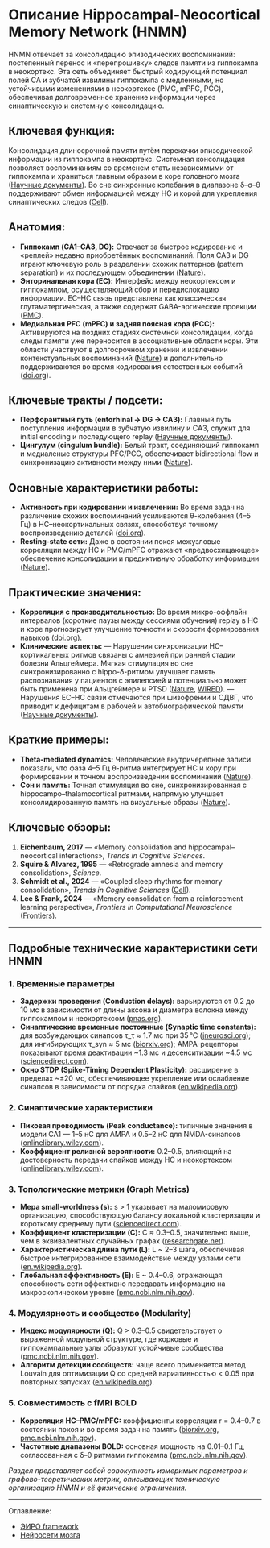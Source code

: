 # Описание Hippocampal-Neocortical Memory Network (HNMN)  

HNMN отвечает за консолидацию эпизодических воспоминаний: постепенный перенос и «перепрошивку» следов памяти из гиппокампа в неокортекс. Эта сеть объединяет быстрый кодирующий потенциал полей CA и зубчатой извилины гиппокампа с медленными, но устойчивыми изменениями в неокортексе (PMC, mPFC, PCC), обеспечивая долговременное хранение информации через синаптическую и системную консолидацию.

## **Ключевая функция:**

Консолидация длиносрочной памяти путём перекачки эпизодической информации из гиппокампа в неокортекс.
Системная консолидация позволяет воспоминаниям со временем стать независимыми от гиппокампа и храниться главным образом в коре головного мозга ([Научные документы][1]). Во сне синхронные колебания в диапазоне δ–σ–θ поддерживают обмен информацией между HC и корой для укрепления синаптических следов ([Cell][2]).

## **Анатомия:**

* **Гиппокамп (CA1–CA3, DG):**
  Отвечает за быстрое кодирование и «реплей» недавно приобретённых воспоминаний. Поля CA3 и DG играют ключевую роль в разделении схожих паттернов (pattern separation) и их последующем объединении ([Nature][3]).
* **Энторинальная кора (EC):**
  Интерфейс между неокортексом и гиппокампом, осуществляющий сбор и передислокацию информации. EC–HC связь представлена как классическая глутаматергическая, а также содержат GABA-эргические проекции ([PMC][4]).
* **Медиальная PFC (mPFC) и задняя поясная кора (PCC):**
  Активируются на поздних стадиях системной консолидации, когда следы памяти уже переносится в ассоциативные области коры. Эти области участвуют в долгосрочном хранении и извлечении контекстуальных воспоминаний ([Nature][5]) и дополнительно поддерживаются во время кодирования естественных событий ([doi.org][6]).

## **Ключевые тракты / подсети:**

* **Перфорантный путь (entorhinal → DG → CA3):**
  Главный путь поступления информации в зубчатую извилину и CA3, служит для initial encoding и последующего replay ([Научные документы][1]).
* **Цингулум (cingulum bundle):**
  Белый тракт, соединяющий гиппокамп и медиа­леные структуры PFC/PCC, обеспечивает bidirectional flow и синхронизацию активности между ними ([Nature][7]).

## **Основные характеристики работы:**

* **Активность при кодировании и извлечении:**
  Во время задач на различение схожих воспоминаний усиливаются θ-колебания (4–5 Гц) в HC–неокортикальных связях, способствуя точному воспроизведению деталей ([doi.org][8]).
* **Resting-state сети:**
  Даже в состоянии покоя межузловые корреляции между HC и PMC/mPFC отражают «предвосхищающее» обеспечение консолидации и предиктивную обработку информации ([Nature][9]).

## **Практические значения:**

* **Корреляция с производительностью:**
  Во время микро-оффлайн интервалов (короткие паузы между сессиями обучения) replay в HC и коре прогнозирует улучшение точности и скорости формирования навыков ([doi.org][10]).
* **Клинические аспекты:**
  — Нарушения синхронизации HC–кортикальных ритмов связаны с амнезией при ранней стадии болезни Альцгеймера. Мягкая стимулация во сне синхронизированно с hippo-δ-ритмом улучшает память распознавания у пациентов с эпилепсией и потенциально может быть применена при Альцгеймере и PTSD ([Nature][7], [WIRED][11]).
  — Нарушения EC–HC связи отмечаются при шизофрении и СДВГ, что приводит к дефицитам в рабочей и автобиографической памяти ([Научные документы][12]).

## **Краткие примеры:**

* **Theta-mediated dynamics:**
  Человеческие внутричерепные записи показали, что фаза 4–5 Гц θ-ритма интегрирует HC и кору при формировании и точном воспроизведении воспоминаний ([Nature][3]).
* **Сон и память:**
  Точная стимуляция во сне, синхронизированная с hippocampo–thalamocortical ритмами, напрямую улучшает консолидированную память на визуальные образы ([Nature][7]).

## **Ключевые обзоры:**

1. **Eichenbaum, 2017** — «Memory consolidation and hippocampal–neocortical interactions», *Trends in Cognitive Sciences*.
2. **Squire & Alvarez, 1995** — «Retrograde amnesia and memory consolidation», *Science*.
3. **Schmidt et al., 2024** — «Coupled sleep rhythms for memory consolidation», *Trends in Cognitive Sciences* ([Cell][2]).
4. **Lee & Frank, 2024** — «Memory consolidation from a reinforcement learning perspective», *Frontiers in Computational Neuroscience* ([Frontiers][13]).

[1]: https://www.sciencedirect.com/topics/psychology/systems-consolidation "Systems Consolidation - an overview | ScienceDirect Topics"
[2]: https://www.cell.com/trends/cognitive-sciences/fulltext/S1364-6613%2824%2900029-9 "Coupled sleep rhythms for memory consolidation - Cell Press"
[3]: https://www.nature.com/articles/s41467-023-44011-6 "Theta mediated dynamics of human hippocampal-neocortical ..."
[4]: https://pmc.ncbi.nlm.nih.gov/articles/PMC11449717/ "Entorhinal cortex–hippocampal circuit connectivity in health and ..."
[5]: https://www.nature.com/articles/s41593-022-01223-1 "Neocortical synaptic engrams for remote contextual memories - Nature"
[6]: https://doi.org/10.1016/j.neuron.2023.10.010 "Hippocampal-cortical interactions during event boundaries support ..."
[7]: https://www.nature.com/articles/s41593-023-01324-5 "Augmenting hippocampal–prefrontal neuronal synchrony during ..."
[8]: https://doi.org/10.1038/s41467-023-44011-6 "Theta mediated dynamics of human hippocampal-neocortical ..."
[9]: https://www.nature.com/articles/s41467-022-29208-5 "Acquiring new memories in neocortex of hippocampal-lesioned mice"
[10]: https://doi.org/10.1016/j.celrep.2021.109193 "Report Consolidation of human skill linked to waking hippocampo ..."
[11]: https://www.wired.com/story/brain-stimulation-improves-memory-sleep "Gentle Brain Stimulation Can Improve Memory During Sleep"
[12]: https://www.sciencedirect.com/science/article/pii/S0896627323002015 "Review Sleep—A brain-state serving systems memory consolidation"
[13]: https://www.frontiersin.org/journals/computational-neuroscience/articles/10.3389/fncom.2024.1538741/full "Memory consolidation from a reinforcement learning perspective"


---


## Подробные технические характеристики сети HNMN

### 1. Временные параметры

* **Задержки проведения (Conduction delays):** варьируются от 0.2 до 10 мс в зависимости от длины аксона и диаметра волокна между гиппокампом и неокортексом ([pnas.org](https://www.pnas.org/doi/10.1073/pnas.192233099)).
* **Синаптические временные постоянные (Synaptic time constants):** для возбуждающих синапсов τ\_τ ≈ 1.7 мс при 35 °C ([jneurosci.org](https://www.jneurosci.org/content/17/20/7606)); для ингибирующих τ\_syn ≈ 5 мс ([biorxiv.org](https://www.biorxiv.org/content/10.1101/864231v1.full-text)); AMPA-рецепторы показывают время деактивации \~1.3 мс и десенситизации \~4.5 мс ([sciencedirect.com](https://www.sciencedirect.com/science/article/pii/S0896627300803396)).
* **Окно STDP (Spike-Timing Dependent Plasticity):** расширение в пределах \~±20 мс, обеспечивающее укрепление или ослабление синапсов в зависимости от порядка спайков ([en.wikipedia.org](https://en.wikipedia.org/wiki/Spike-timing-dependent_plasticity)).

### 2. Синаптические характеристики

* **Пиковая проводимость (Peak conductance):** типичные значения в модели CA1 — 1–5 нС для AMPA и 0.5–2 нС для NMDA-синапсов ([onlinelibrary.wiley.com](https://onlinelibrary.wiley.com/doi/full/10.1002/hipo.23220)).
* **Коэффициент релизной вероятности:** 0.2–0.5, влияющий на достоверность передачи спайков между HC и неокортексом ([onlinelibrary.wiley.com](https://onlinelibrary.wiley.com/doi/full/10.1002/hipo.23220)).

### 3. Топологические метрики (Graph Metrics)

* **Мера small-worldness (s):** s > 1 указывает на маломировую организацию, способствующую балансу локальной кластеризации и короткому среднему пути ([sciencedirect.com](https://www.sciencedirect.com/science/article/pii/S1053811923003117)).
* **Коэффициент кластеризации (C):** C ≈ 0.3–0.5, значительно выше, чем в эквивалентных случайных графах ([researchgate.net](https://www.researchgate.net/publication/6716200_Small-World_Brain_Networks)).
* **Характеристическая длина пути (L):** L \~ 2–3 шага, обеспечивая быстрое интегрированное взаимодействие между узлами сети ([en.wikipedia.org](https://en.wikipedia.org/wiki/Small-world_network)).
* **Глобальная эффективность (E):** E \~ 0.4–0.6, отражающая способность сети эффективно передавать информацию на макроскопическом уровне ([pmc.ncbi.nlm.nih.gov](https://pmc.ncbi.nlm.nih.gov/articles/PMC6674299/)).

### 4. Модулярность и сообщество (Modularity)

* **Индекс модулярности (Q):** Q > 0.3–0.5 свидетельствует о выраженной модульной структуре, где корковые и гиппокампальные узлы образуют устойчивые сообщества ([pmc.ncbi.nlm.nih.gov](https://pmc.ncbi.nlm.nih.gov/articles/PMC2733312/)).
* **Алгоритм детекции сообществ:** чаще всего применяется метод Louvain для оптимизации Q со средней вариативностью < 0.05 при повторных запусках ([en.wikipedia.org](https://en.wikipedia.org/wiki/Louvain_method)).

### 5. Совместимость с fMRI BOLD

* **Корреляция HC–PMC/mPFC:** коэффициенты корреляции r = 0.4–0.7 в состоянии покоя и во время задач на память ([biorxiv.org](https://www.biorxiv.org/content/10.1101/864231v1.full-text), [pmc.ncbi.nlm.nih.gov](https://pmc.ncbi.nlm.nih.gov/articles/PMC9166555/)).
* **Частотные диапазоны BOLD:** основная мощность на 0.01–0.1 Гц, согласованная с δ–θ ритмами гиппокампа ([pmc.ncbi.nlm.nih.gov](https://pmc.ncbi.nlm.nih.gov/articles/PMC6674299/)).

*Раздел представляет собой совокупность измеримых параметров и графово-теоретических метрик, описывающих техническую организацию HNMN и её физические ограничения.*



---


Оглавление:

- [ЭИРО framework](/README.md)
- [Нейросети мозга](/brain-networks/README.md)



